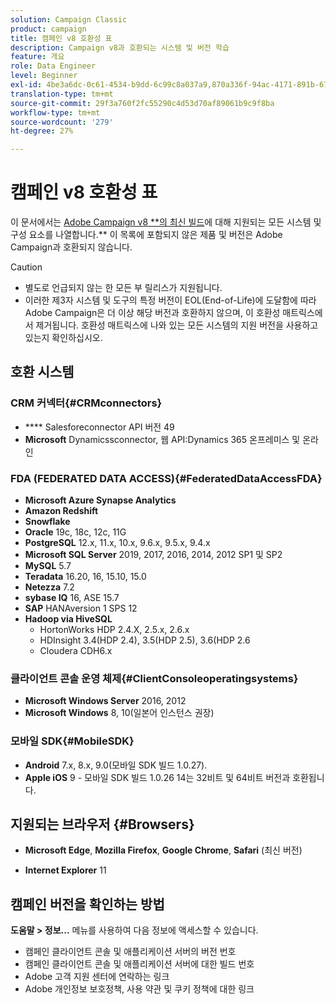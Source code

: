 ```yaml
---
solution: Campaign Classic
product: campaign
title: 캠페인 v8 호환성 표
description: Campaign v8과 호환되는 시스템 및 버전 학습
feature: 개요
role: Data Engineer
level: Beginner
exl-id: 4be3a6dc-0c61-4534-b9dd-6c99c8a037a9,870a336f-94ac-4171-891b-67614feef6ef,bebdd930-c7f6-4629-a489-3c704b33f058,d493e613-eb61-43b1-9c6d-1bd881af0734
translation-type: tm+mt
source-git-commit: 29f3a760f2fc55290c4d53d70af89061b9c9f8ba
workflow-type: tm+mt
source-wordcount: '279'
ht-degree: 27%

---
```


# 캠페인 v8 호환성 표

이 문서에서는 [Adobe Campaign v8 **의 최신 빌드](release-notes.md)에 대해 지원되는 모든 시스템 및 구성 요소를 나열합니다.** 이 목록에 포함되지 않은 제품 및 버전은 Adobe Campaign과 호환되지 않습니다.

>[!CAUTION]
>
>* 별도로 언급되지 않는 한 모든 부 릴리스가 지원됩니다.
>* 이러한 제3자 시스템 및 도구의 특정 버전이 EOL(End-of-Life)에 도달함에 따라 Adobe Campaign은 더 이상 해당 버전과 호환하지 않으며, 이 호환성 매트릭스에서 제거됩니다. 호환성 매트릭스에 나와 있는 모든 시스템의 지원 버전을 사용하고 있는지 확인하십시오.


## 호환 시스템

### CRM 커넥터{#CRMconnectors}

* **** Salesforeconnector API 버전 49
* **Microsoft** Dynamicssconnector, 웹 API:Dynamics 365 온프레미스 및 온라인

### FDA (FEDERATED DATA ACCESS){#FederatedDataAccessFDA}

* **Microsoft Azure Synapse Analytics**
* **Amazon Redshift**
* **Snowflake**
* **Oracle** 19c, 18c, 12c, 11G
* **PostgreSQL** 12.x, 11.x, 10.x, 9.6.x, 9.5.x, 9.4.x
* **Microsoft SQL Server** 2019, 2017, 2016, 2014, 2012 SP1 및 SP2
* **MySQL** 5.7
* **Teradata** 16.20, 16, 15.10, 15.0
* **Netezza** 7.2
* **sybase IQ** 16, ASE 15.7
* **SAP** HANAversion 1 SPS 12
* **Hadoop via HiveSQL**
   * HortonWorks HDP 2.4.X, 2.5.x, 2.6.x
   * HDInsight 3.4(HDP 2.4), 3.5(HDP 2.5), 3.6(HDP 2.6
   * Cloudera CDH6.x

### 클라이언트 콘솔 운영 체제{#ClientConsoleoperatingsystems}

* **Microsoft Windows Server** 2016, 2012
* **Microsoft Windows** 8, 10(일본어 인스턴스 권장)

### 모바일 SDK{#MobileSDK}

* **Android** 7.x, 8.x, 9.0(모바일 SDK 빌드 1.0.27).
* **Apple iOS** 9 - 모바일 SDK 빌드 1.0.26 14는 32비트 및 64비트 버전과 호환됩니다.

## 지원되는 브라우저 {#Browsers}

* **Microsoft Edge**,  **Mozilla Firefox**,  **Google Chrome**,  **Safari** (최신 버전)

* **Internet Explorer** 11

## 캠페인 버전을 확인하는 방법

**도움말 > 정보...** 메뉴를 사용하여 다음 정보에 액세스할 수 있습니다.

* 캠페인 클라이언트 콘솔 및 애플리케이션 서버의 버전 번호
* 캠페인 클라이언트 콘솔 및 애플리케이션 서버에 대한 빌드 번호
* Adobe 고객 지원 센터에 연락하는 링크
* Adobe 개인정보 보호정책, 사용 약관 및 쿠키 정책에 대한 링크
